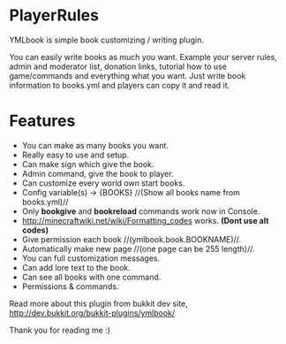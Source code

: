 PlayerRules
=======
YMLbook is simple book customizing / writing plugin.

You can easily write books as much you want. Example your server rules, admin and moderator list, donation links, tutorial how to use game/commands and everything what you want. Just write book information to books.yml and players can copy it and read it.

Features
=======
* You can make as many books you want.
* Really easy to use and setup.
* Can make sign which give the book.
* Admin command, give the book to player.
* Can customize every world own start books.
* Config variable(s) -> {BOOKS} //(Show all books name from books.yml)//
* Only **bookgive** and **bookreload** commands work now in Console.
* http://minecraftwiki.net/wiki/Formatting_codes works. **(Dont use alt codes)**
* Give permission each book //(ymlbook.book.BOOKNAME)//.
* Automatically make new page //(one page can be 255 length)//.
* You can full customization messages.
* Can add lore text to the book.
* Can see all books with one command.
* Permissions & commands.


Read more about this plugin from bukkit dev site, http://dev.bukkit.org/bukkit-plugins/ymlbook/

Thank you for reading me :)
